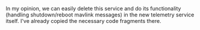 In my opinion, we can easily delete this service and do its functionality
(handling shutdown/reboot mavlink messages) in the new telemetry service itself.
I've already copied the necessary code fragments there.